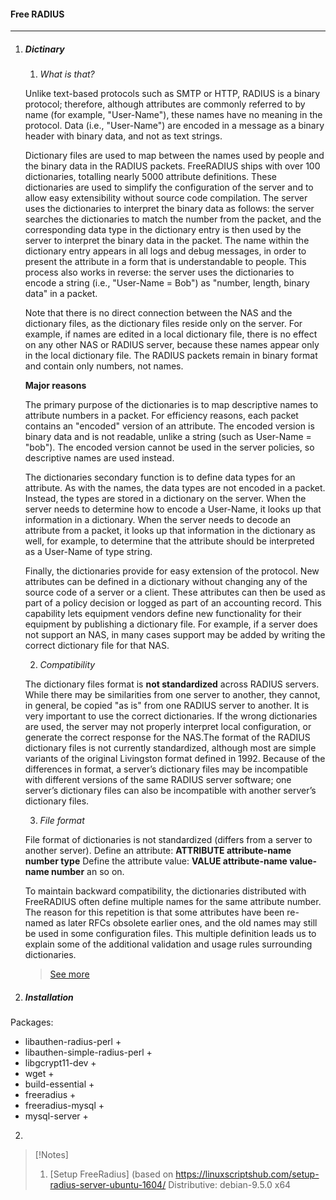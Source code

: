 #### Free RADIUS
-----------------
1. ##### Dictinary
    
    1. *What is that?*
    
    Unlike text-based protocols such as SMTP or HTTP, RADIUS is a binary protocol; therefore, although attributes are commonly referred to by name (for example, "User-Name"), these names have no meaning in the protocol. Data (i.e., "User-Name") are encoded in a message as a binary header with binary data, and not as text strings.

    Dictionary files are used to map between the names used by people and the binary data in the RADIUS packets. FreeRADIUS ships with over 100 dictionaries, totalling nearly 5000 attribute definitions. These dictionaries are used to simplify the configuration of the server and to   allow easy extensibility without source code compilation.
    The server uses the dictionaries to interpret the binary data as follows: the server searches the dictionaries to match the number from the packet, and the corresponding data type in the dictionary entry is then used by the server to interpret the binary data in the packet. The name within the dictionary entry appears in all logs and debug messages, in order to present the attribute in a form that is understandable to people.
    This process also works in reverse: the server uses the dictionaries to encode a string (i.e., "User-Name = Bob") as "number, length, binary data" in a packet.
    
    Note that there is no direct connection between the NAS and the dictionary files, as the dictionary files reside only on the server. For example, if names are edited in a local dictionary file, there is no effect on any other NAS or RADIUS server, because these names appear only in the local dictionary file. The RADIUS packets remain in binary format and contain only numbers, not names.

    **Major reasons**
    
    The primary purpose of the dictionaries is to map descriptive names to attribute numbers in a packet. For efficiency reasons, each packet contains an "encoded" version of an attribute. The encoded version is binary data and is not readable, unlike a string (such as User-Name = "bob"). The encoded version cannot be used in the server policies, so descriptive names are used instead.
    
    The dictionaries secondary function is to define data types for an attribute. As with the names, the data types are not encoded in a packet. Instead, the types are stored in a dictionary on the server. When the server needs to determine how to encode a User-Name, it looks up that information in a dictionary. When the server needs to decode an attribute from a packet, it looks up that information in the dictionary as well, for example, to determine that the attribute should be interpreted as a User-Name of type string.
    
    Finally, the dictionaries provide for easy extension of the protocol. New attributes can be defined in a dictionary without changing any of the source code of a server or a client. These attributes can then be used as part of a policy decision or logged as part of an accounting record. This capability lets equipment vendors define new functionality for their equipment by publishing a dictionary file. For example, if a server does not support an NAS, in many cases support may be added by writing the correct dictionary file for that NAS.

    2. *Compatibility*
    
    The dictionary files format is **not standardized** across RADIUS servers. While there may be similarities from one server to another, they cannot, in general, be copied "as is" from one RADIUS server to another.
    It is very important to use the correct dictionaries. If the wrong dictionaries are used, the server may not properly interpret local configuration, or generate the correct response for the NAS.The format of the RADIUS dictionary files is not currently standardized, although most are simple variants of the original Livingston format defined in 1992. Because of the differences in format, a server’s dictionary files may be incompatible with different versions of the same RADIUS server software; one server’s dictionary files can also be incompatible with another server’s dictionary files.

    3. *File format* 
    
    File format of dictionaries is not standardized (differs from a server to another server).
    Define an attribute:
    **ATTRIBUTE attribute-name number type**
    Define the attribute value:
    **VALUE attribute-name value-name number**
    an so on.

    To maintain backward compatibility, the dictionaries distributed with FreeRADIUS often define multiple names for the same attribute number. The reason for this repetition is that some attributes have been re-named as later RFCs obsolete earlier ones, and the old names may still be used in some configuration files. This multiple definition leads us to explain some of the additional validation and usage rules surrounding dictionaries.

    >[See more](https://networkradius.com/doc/current/concepts/dictionary/introduction.html)

1. ##### Installation 

Packages:
- libauthen-radius-perl +
- libauthen-simple-radius-perl + 
- libgcrypt11-dev +  
- wget +
- build-essential + 
- freeradius + 
- freeradius-mysql +
-  mysql-server + 

2. 

>[!Notes]
>1. [Setup FreeRadius] (based on https://linuxscriptshub.com/setup-radius-server-ubuntu-1604/ 
Distributive: debian-9.5.0 x64